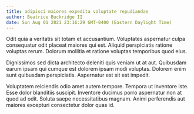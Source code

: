 ```yaml
---
title: adipisci maiores expedita voluptate repudiandae
author: Beatrice Buckridge II
date: Sun Aug 01 2021 23:16:29 GMT-0400 (Eastern Daylight Time)
---
```

Odit quia a veritatis sit totam et accusantium. Voluptates aspernatur culpa consequatur odit placeat maiores qui est. Aliquid perspiciatis ratione voluptas rerum. Dolorum mollitia et ratione voluptas temporibus quod eius.

 Dignissimos sed dicta architecto deleniti quis veniam ut at aut. Quibusdam earum ipsam qui cumque est dolorem ipsam modi voluptas. Dolorem enim sunt quibusdam perspiciatis. Aspernatur est sit est impedit.

 Voluptatem reiciendis odio amet autem tempore. Tempora ut inventore iste. Esse dolor blanditiis suscipit. Inventore ducimus porro aspernatur non at quod ad odit. Soluta saepe necessitatibus magnam. Animi perferendis aut maiores excepturi consectetur dolor quas id.